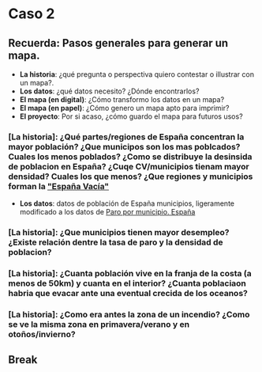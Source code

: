 # Caso 2 

## Recuerda: Pasos generales para generar un mapa. 
* **La historia**: ¿qué pregunta o perspectiva quiero contestar o illustrar con un mapa?.
* **Los datos**: ¿qué datos necesito? ¿Dónde encontrarlos?
* **El mapa (en digital)**: ¿Cómo transformo los datos en un mapa?
* **El mapa (en papel)**: ¿Cómo genero un mapa apto para imprimir?
* **El proyecto**: Por si acaso, ¿cómo guardo el mapa para futuros usos? 


### [La historia]: ¿Qué partes/regiones de España concentran la mayor población? ¿Que municipos son los mas poblcados? Cuales los menos poblados? ¿Como se distribuye la desinsida de poblacion en España? ¿Cuqe CV/municipios tienam mayor densidad? Cuales los que menos? ¿Que regiones y municipios forman la ["España Vacía"](https://elpais.com/cultura/2016/04/19/babelia/1461071676_157409.html) 

* **Los datos**: datos de población de España municipios, ligeramente modificado a los datos de [Paro por municipio. España](http://opendata.esri.es/datasets/paro-por-municipio.-espa%C3%B1a)

### [La historia]: ¿Que municipios tienen mayor desempleo? ¿Existe relación dentre la tasa de paro y la densidad de poblacion?

### [La historia]: ¿Cuanta población vive en la franja de la costa (a menos de 50km) y cuanta en el interior? ¿Cuanta poblaciaon habria que evacar ante una eventual crecida de los oceanos?

### [La historia]: ¿Como era antes la zona de un incendio? ¿Como se ve la misma zona en primavera/verano y en otoños/invierno?

## Break

